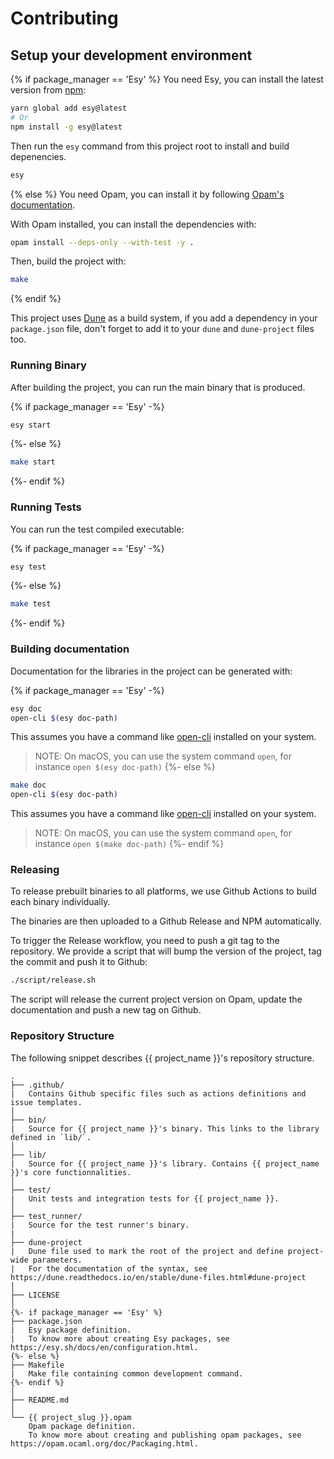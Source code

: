 # Contributing

## Setup your development environment

{% if package_manager == 'Esy' %}
You need Esy, you can install the latest version from [npm](https://npmjs.com):

```bash
yarn global add esy@latest
# Or
npm install -g esy@latest
```

Then run the `esy` command from this project root to install and build depenencies.

```bash
esy
```
{% else %}
You need Opam, you can install it by following [Opam's documentation](https://opam.ocaml.org/doc/Install.html).

With Opam installed, you can install the dependencies with:

```bash
opam install --deps-only --with-test -y .
```

Then, build the project with:

```bash
make
```
{% endif %}

This project uses [Dune](https://dune.build/) as a build system, if you add a dependency in your `package.json` file, don't forget to add it to your `dune` and `dune-project` files too.

### Running Binary

After building the project, you can run the main binary that is produced.

{% if package_manager == 'Esy' -%}
```bash
esy start
```
{%- else %}
```bash
make start
```
{%- endif %}

### Running Tests

You can run the test compiled executable:

{% if package_manager == 'Esy' -%}

```bash
esy test
```
{%- else %}
```bash
make test
```
{%- endif %}

### Building documentation

Documentation for the libraries in the project can be generated with:

{% if package_manager == 'Esy' -%}
```bash
esy doc
open-cli $(esy doc-path)
```

This assumes you have a command like [open-cli](https://github.com/sindresorhus/open-cli) installed on your system.

> NOTE: On macOS, you can use the system command `open`, for instance `open $(esy doc-path)`
{%- else %}
```bash
make doc
open-cli $(esy doc-path)
```

This assumes you have a command like [open-cli](https://github.com/sindresorhus/open-cli) installed on your system.

> NOTE: On macOS, you can use the system command `open`, for instance `open $(make doc-path)`
{%- endif %}

### Releasing

To release prebuilt binaries to all platforms, we use Github Actions to build each binary individually.

The binaries are then uploaded to a Github Release and NPM automatically.

To trigger the Release workflow, you need to push a git tag to the repository.
We provide a script that will bump the version of the project, tag the commit and push it to Github:

```bash
./script/release.sh
```

The script will release the current project version on Opam, update the documentation and push a new tag on Github.

### Repository Structure

The following snippet describes {{ project_name }}'s repository structure.

```text
.
├── .github/
|   Contains Github specific files such as actions definitions and issue templates.
│
├── bin/
|   Source for {{ project_name }}'s binary. This links to the library defined in `lib/`.
│
├── lib/
|   Source for {{ project_name }}'s library. Contains {{ project_name }}'s core functionnalities.
│
├── test/
|   Unit tests and integration tests for {{ project_name }}.
│
├── test_runner/
|   Source for the test runner's binary.
|
├── dune-project
|   Dune file used to mark the root of the project and define project-wide parameters.
|   For the documentation of the syntax, see https://dune.readthedocs.io/en/stable/dune-files.html#dune-project
│
├── LICENSE
│
{%- if package_manager == 'Esy' %}
├── package.json
|   Esy package definition.
|   To know more about creating Esy packages, see https://esy.sh/docs/en/configuration.html.
{%- else %}
├── Makefile
|   Make file containing common development command.
{%- endif %}
│
├── README.md
│
└── {{ project_slug }}.opam
    Opam package definition.
    To know more about creating and publishing opam packages, see https://opam.ocaml.org/doc/Packaging.html.
```
